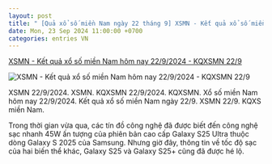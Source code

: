 ```yaml
---
layout: post
title: " [Quả xổ số miền Nam ngày 22 tháng 9] XSMN - Kết quả xổ số miền Nam hôm nay 22/9/2024 - KQXSMN 22/9"
date: Mon, 23 Sep 2024 11:00:00 +0700
categories: entries VN
---
```

[XSMN - Kết quả xổ số miền Nam hôm nay 22/9/2024 - KQXSMN 22/9](https://phapluatxahoi.kinhtedothi.vn/xsmn-ket-qua-xo-so-mien-nam-hom-nay-2292024-kqxsmn-229-395620.html)

![XSMN - Kết quả xổ số miền Nam hôm nay 22/9/2024 - KQXSMN 22/9](https://phapluatxahoi.kinhtedothi.vn/stores/news_dataimages/2024/092024/08/13/in_social/9aeb1fff9ad0b8cbd189f51b50f6e2e5.jpg?randTime=1727095992)

XSMN 22/9/2024. XSMN. KQXSMN 22/9/2024. KQXSMN. Xổ số miền Nam hôm nay 22/9/2024. Kết quả xổ số miền Nam ngày 22/9. XSMN 22/9. KQXS miền Nam.

Trong thời gian vừa qua, các tín đồ công nghệ đã được biết đến công nghệ sạc nhanh 45W ấn tượng của phiên bản cao cấp Galaxy S25 Ultra thuộc dòng Galaxy S 2025 của Samsung. Nhưng giờ đây, thông tin về tốc độ sạc của hai biến thể khác, Galaxy S25 và Galaxy S25+ cũng đã được hé lộ.

